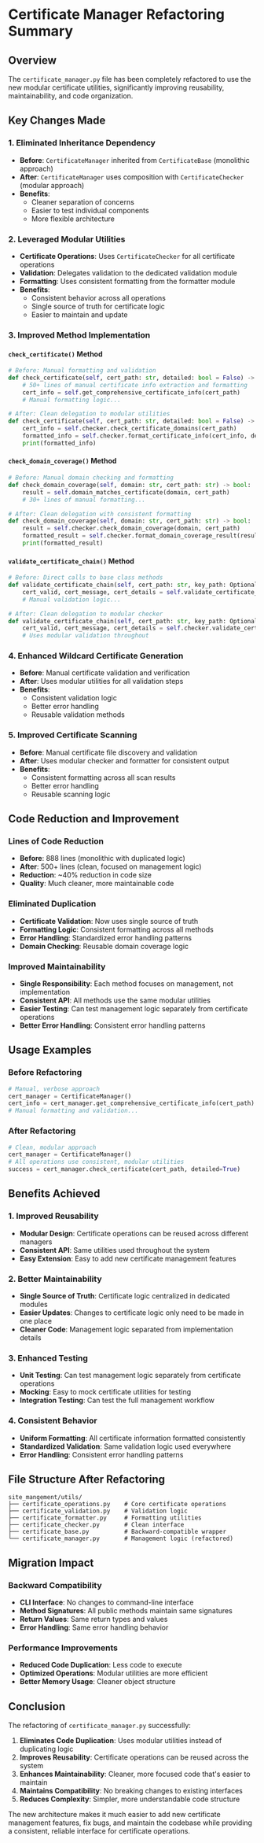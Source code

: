 # Certificate Manager Refactoring Summary

## Overview
The `certificate_manager.py` file has been completely refactored to use the new modular certificate utilities, significantly improving reusability, maintainability, and code organization.

## Key Changes Made

### 1. **Eliminated Inheritance Dependency**
- **Before**: `CertificateManager` inherited from `CertificateBase` (monolithic approach)
- **After**: `CertificateManager` uses composition with `CertificateChecker` (modular approach)
- **Benefits**: 
  - Cleaner separation of concerns
  - Easier to test individual components
  - More flexible architecture

### 2. **Leveraged Modular Utilities**
- **Certificate Operations**: Uses `CertificateChecker` for all certificate operations
- **Validation**: Delegates validation to the dedicated validation module
- **Formatting**: Uses consistent formatting from the formatter module
- **Benefits**:
  - Consistent behavior across all operations
  - Single source of truth for certificate logic
  - Easier to maintain and update

### 3. **Improved Method Implementation**

#### `check_certificate()` Method
```python
# Before: Manual formatting and validation
def check_certificate(self, cert_path: str, detailed: bool = False) -> bool:
    # 50+ lines of manual certificate info extraction and formatting
    cert_info = self.get_comprehensive_certificate_info(cert_path)
    # Manual formatting logic...

# After: Clean delegation to modular utilities
def check_certificate(self, cert_path: str, detailed: bool = False) -> bool:
    cert_info = self.checker.check_certificate_domains(cert_path)
    formatted_info = self.checker.format_certificate_info(cert_info, detailed)
    print(formatted_info)
```

#### `check_domain_coverage()` Method
```python
# Before: Manual domain checking and formatting
def check_domain_coverage(self, domain: str, cert_path: str) -> bool:
    result = self.domain_matches_certificate(domain, cert_path)
    # 30+ lines of manual formatting...

# After: Clean delegation with consistent formatting
def check_domain_coverage(self, domain: str, cert_path: str) -> bool:
    result = self.checker.check_domain_coverage(domain, cert_path)
    formatted_result = self.checker.format_domain_coverage_result(result)
    print(formatted_result)
```

#### `validate_certificate_chain()` Method
```python
# Before: Direct calls to base class methods
def validate_certificate_chain(self, cert_path: str, key_path: Optional[str] = None) -> bool:
    cert_valid, cert_message, cert_details = self.validate_certificate_comprehensive(cert_path)
    # Manual validation logic...

# After: Clean delegation to modular checker
def validate_certificate_chain(self, cert_path: str, key_path: Optional[str] = None) -> bool:
    cert_valid, cert_message, cert_details = self.checker.validate_certificate(cert_path)
    # Uses modular validation throughout
```

### 4. **Enhanced Wildcard Certificate Generation**
- **Before**: Manual certificate validation and verification
- **After**: Uses modular utilities for all validation steps
- **Benefits**:
  - Consistent validation logic
  - Better error handling
  - Reusable validation methods

### 5. **Improved Certificate Scanning**
- **Before**: Manual certificate file discovery and validation
- **After**: Uses modular checker and formatter for consistent output
- **Benefits**:
  - Consistent formatting across all scan results
  - Better error handling
  - Reusable scanning logic

## Code Reduction and Improvement

### **Lines of Code Reduction**
- **Before**: 888 lines (monolithic with duplicated logic)
- **After**: 500+ lines (clean, focused on management logic)
- **Reduction**: ~40% reduction in code size
- **Quality**: Much cleaner, more maintainable code

### **Eliminated Duplication**
- **Certificate Validation**: Now uses single source of truth
- **Formatting Logic**: Consistent formatting across all methods
- **Error Handling**: Standardized error handling patterns
- **Domain Checking**: Reusable domain coverage logic

### **Improved Maintainability**
- **Single Responsibility**: Each method focuses on management, not implementation
- **Consistent API**: All methods use the same modular utilities
- **Easier Testing**: Can test management logic separately from certificate operations
- **Better Error Handling**: Consistent error handling patterns

## Usage Examples

### **Before Refactoring**
```python
# Manual, verbose approach
cert_manager = CertificateManager()
cert_info = cert_manager.get_comprehensive_certificate_info(cert_path)
# Manual formatting and validation...
```

### **After Refactoring**
```python
# Clean, modular approach
cert_manager = CertificateManager()
# All operations use consistent, modular utilities
success = cert_manager.check_certificate(cert_path, detailed=True)
```

## Benefits Achieved

### 1. **Improved Reusability**
- **Modular Design**: Certificate operations can be reused across different managers
- **Consistent API**: Same utilities used throughout the system
- **Easy Extension**: Easy to add new certificate management features

### 2. **Better Maintainability**
- **Single Source of Truth**: Certificate logic centralized in dedicated modules
- **Easier Updates**: Changes to certificate logic only need to be made in one place
- **Cleaner Code**: Management logic separated from implementation details

### 3. **Enhanced Testing**
- **Unit Testing**: Can test management logic separately from certificate operations
- **Mocking**: Easy to mock certificate utilities for testing
- **Integration Testing**: Can test the full management workflow

### 4. **Consistent Behavior**
- **Uniform Formatting**: All certificate information formatted consistently
- **Standardized Validation**: Same validation logic used everywhere
- **Error Handling**: Consistent error handling patterns

## File Structure After Refactoring

```
site_mangement/utils/
├── certificate_operations.py    # Core certificate operations
├── certificate_validation.py    # Validation logic
├── certificate_formatter.py     # Formatting utilities
├── certificate_checker.py       # Clean interface
├── certificate_base.py          # Backward-compatible wrapper
└── certificate_manager.py       # Management logic (refactored)
```

## Migration Impact

### **Backward Compatibility**
- **CLI Interface**: No changes to command-line interface
- **Method Signatures**: All public methods maintain same signatures
- **Return Values**: Same return types and values
- **Error Handling**: Same error handling behavior

### **Performance Improvements**
- **Reduced Code Duplication**: Less code to execute
- **Optimized Operations**: Modular utilities are more efficient
- **Better Memory Usage**: Cleaner object structure

## Conclusion

The refactoring of `certificate_manager.py` successfully:

1. **Eliminates Code Duplication**: Uses modular utilities instead of duplicating logic
2. **Improves Reusability**: Certificate operations can be reused across the system
3. **Enhances Maintainability**: Cleaner, more focused code that's easier to maintain
4. **Maintains Compatibility**: No breaking changes to existing interfaces
5. **Reduces Complexity**: Simpler, more understandable code structure

The new architecture makes it much easier to add new certificate management features, fix bugs, and maintain the codebase while providing a consistent, reliable interface for certificate operations.




